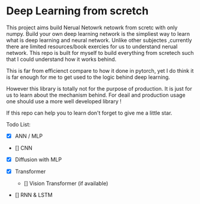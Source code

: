 # Deep Learning from scretch
This project aims build Nerual Netowrk netowrk from scretc with only numpy. 
Build your own deep learning network is the simpliest way to learn what is deep learning and neural network. Unlike other subjectes ,currently there are limited resources/book exercies for us to understand nerual network. This repo is built for myself to build everything from scretech such that I could understand how it works behind. 

This is far from efficienct compare to how it done in pytorch, yet I do think it is far enough for me to get used to the logic behind deep learning.

However this library is totally not for the purpose of production. It is just for us to learn about the mechanism behind. For deail and production usage one should use a more well developed library ! 

If this repo can help you to learn don't forget to give me a little star. 


Todo List:
- [x] ANN / MLP 
- [] CNN
- [x] Diffusion with MLP
- [x] Transformer 

    - [] Vision Transformer (if available)
- [] RNN & LSTM